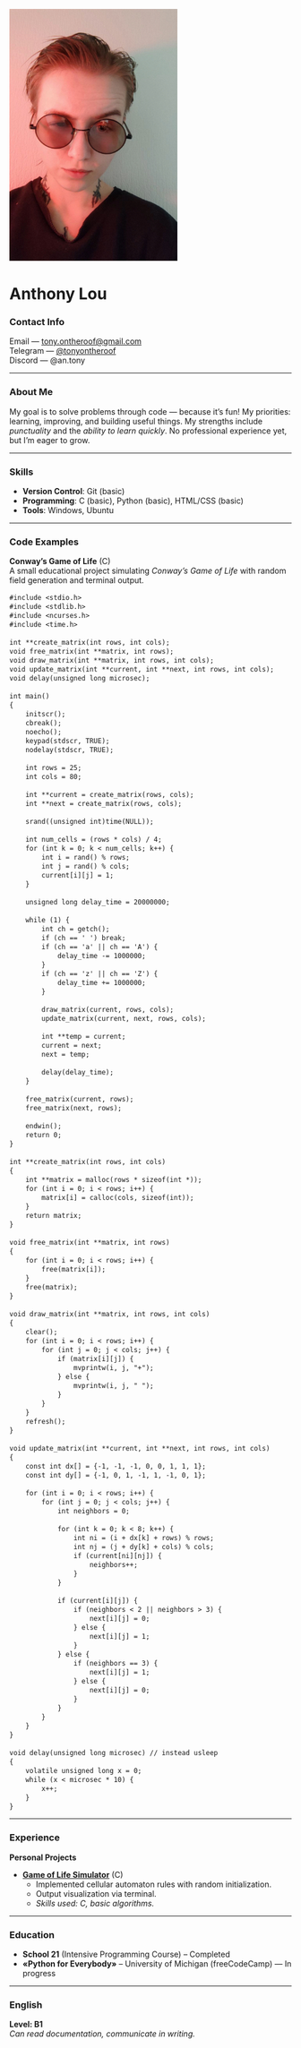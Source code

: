 ![Anthony](img/self.jpg)

# **Anthony Lou**  

### **Contact Info**  
Email — [tony.ontheroof@gmail.com](mailto:tony.ontheroof@gmail.com)  
Telegram — [@tonyontheroof](https://t.me/tonyontheroof)  
Discord — @an.tony  

---  

### **About Me**  
My goal is to solve problems through code — because it’s fun! My priorities: learning, improving, and building useful things. My strengths include *punctuality* and the *ability to learn quickly*. No professional experience yet, but I’m eager to grow.  

---  

### **Skills**  
- **Version Control**: Git (basic)  
- **Programming**: C (basic), Python (basic), HTML/CSS (basic)  
- **Tools**: Windows, Ubuntu  

---  

### **Code Examples**  
**Conway’s Game of Life** (C)  
A small educational project simulating *Conway’s Game of Life* with random field generation and terminal output.  

```
#include <stdio.h>
#include <stdlib.h>
#include <ncurses.h>
#include <time.h>

int **create_matrix(int rows, int cols);
void free_matrix(int **matrix, int rows);
void draw_matrix(int **matrix, int rows, int cols);
void update_matrix(int **current, int **next, int rows, int cols);
void delay(unsigned long microsec);

int main()
{
    initscr();
    cbreak();
    noecho();
    keypad(stdscr, TRUE);
    nodelay(stdscr, TRUE);

    int rows = 25;
    int cols = 80;

    int **current = create_matrix(rows, cols);
    int **next = create_matrix(rows, cols);

    srand((unsigned int)time(NULL));

    int num_cells = (rows * cols) / 4;
    for (int k = 0; k < num_cells; k++) {
        int i = rand() % rows;
        int j = rand() % cols;
        current[i][j] = 1;
    }

    unsigned long delay_time = 20000000;

    while (1) {
        int ch = getch();
        if (ch == ' ') break;
        if (ch == 'a' || ch == 'A') {
            delay_time -= 1000000;
        }
        if (ch == 'z' || ch == 'Z') {
            delay_time += 1000000;
        }

        draw_matrix(current, rows, cols);
        update_matrix(current, next, rows, cols);

        int **temp = current;
        current = next;
        next = temp;

        delay(delay_time);
    }

    free_matrix(current, rows);
    free_matrix(next, rows);

    endwin();
    return 0;
}

int **create_matrix(int rows, int cols)
{
    int **matrix = malloc(rows * sizeof(int *));
    for (int i = 0; i < rows; i++) {
        matrix[i] = calloc(cols, sizeof(int));
    }
    return matrix;
}

void free_matrix(int **matrix, int rows)
{
    for (int i = 0; i < rows; i++) {
        free(matrix[i]);
    }
    free(matrix);
}

void draw_matrix(int **matrix, int rows, int cols)
{
    clear();
    for (int i = 0; i < rows; i++) {
        for (int j = 0; j < cols; j++) {
            if (matrix[i][j]) {
                mvprintw(i, j, "+");
            } else {
                mvprintw(i, j, " ");
            }
        }
    }
    refresh();
}

void update_matrix(int **current, int **next, int rows, int cols)
{
    const int dx[] = {-1, -1, -1, 0, 0, 1, 1, 1};
    const int dy[] = {-1, 0, 1, -1, 1, -1, 0, 1};

    for (int i = 0; i < rows; i++) {
        for (int j = 0; j < cols; j++) {
            int neighbors = 0;

            for (int k = 0; k < 8; k++) {
                int ni = (i + dx[k] + rows) % rows;
                int nj = (j + dy[k] + cols) % cols;
                if (current[ni][nj]) {
                    neighbors++;
                }
            }

            if (current[i][j]) {
                if (neighbors < 2 || neighbors > 3) {
                    next[i][j] = 0;
                } else {
                    next[i][j] = 1;
                }
            } else {
                if (neighbors == 3) {
                    next[i][j] = 1;
                } else {
                    next[i][j] = 0;
                }
            }
        }
    }
}

void delay(unsigned long microsec) // instead usleep
{
    volatile unsigned long x = 0;
    while (x < microsec * 10) {
        x++;
    }
}
```

---  

### **Experience**  
**Personal Projects**  
- **[Game of Life Simulator](https://github.com/TonyRoof/school21/blob/main/the_game_of_life)** (C)  
  - Implemented cellular automaton rules with random initialization.  
  - Output visualization via terminal.  
  - *Skills used: C, basic algorithms.* 

---  

### **Education**  
- **School 21** (Intensive Programming Course) – Completed  
- **«Python for Everybody»** – University of Michigan (freeCodeCamp) — In progress

---  

### **English**  
**Level: B1**  
*Can read documentation, communicate in writing.* 